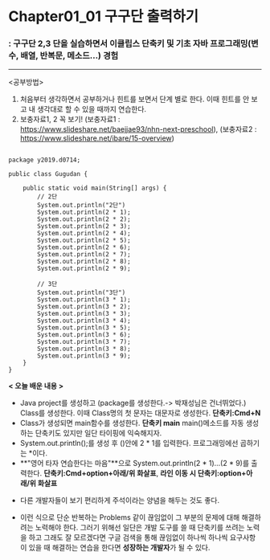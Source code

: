 **Chapter01_01 구구단 출력하기**
================================================================================
### : 구구단 2,3 단을 실습하면서 이클립스 단축키 및 기초 자바 프로그래밍(변수, 배열, 반복문, 메소드...) 경험
--------------------------------------------------------------------------------

<공부방법>
1. 처음부터 생각하면서 공부하거나 힌트를 보면서 단계 별로 한다. 이때 힌트를 안 보고 내 생각대로 할 수 있을 때까지 연습한다.
2. 보충자료1, 2 꼭 보기!
(보충자료1 : https://www.slideshare.net/baejjae93/nhn-next-preschool), (보충자료2 : https://www.slideshare.net/ibare/15-overview)

<pre><code>
package y2019.d0714;

public class Gugudan {

	public static void main(String[] args) {
		// 2단
		System.out.println("2단")
		System.out.println(2 * 1);
		System.out.println(2 * 2);
		System.out.println(2 * 3);
		System.out.println(2 * 4);
		System.out.println(2 * 5);
		System.out.println(2 * 6);
		System.out.println(2 * 7);
		System.out.println(2 * 8);
		System.out.println(2 * 9);

		// 3단
		System.out.println("3단")
		System.out.println(3 * 1);
		System.out.println(3 * 2);
		System.out.println(3 * 3);
		System.out.println(3 * 4);
		System.out.println(3 * 5);
		System.out.println(3 * 6);
		System.out.println(3 * 7);
		System.out.println(3 * 8);
		System.out.println(3 * 9);
	}
}
</code></pre>


**< 오늘 배운 내용 >**
 * Java project를 생성하고 (package를 생성한다.-> 박재성님은 건너뛰었다.) Class를 생성한다. 이때 Class명의 첫 문자는 대문자로 생성한다. **단축키:Cmd+N**
 * Class가 생성되면 main함수를 생성한다. **단축키 main**
	main()메소드를 자동 생성하는 단축키도 있지만 일단 타이핑에 익숙해지자.
 * System.out.println();를 생성 후 ()안에 2 * 1를 입력한다. 프로그래밍에선 곱하기는 *이다.
 * **"영어 타자 연습한다는 마음"**으로 System.out.println(2 * 1)...(2 * 9)를 출력한다. **단축키:Cmd+option+아래/위 화살표**,  **라인 이동 시 단축키:option+아래/위 화살표**
 + 다른 개발자들이 보기 편리하게 주석이라는 양념을 해두는 것도 좋다.
 * 이런 식으로 단순 반복하는 Problems 같이 끊임없이 그 부분의 문제에 대해 해결하려는 노력해야 한다. 그러기 위해선 일단은 개발 도구를 쓸 때 단축키를 쓰려는 노력을 하고 그래도 잘 모르겠다면 구글 검색을 통해 끊임없이 하나씩 하나씩 요구사항이 있을 때 해결하는 연습을 한다면 **성장하는 개발자**가 될 수 있다.
